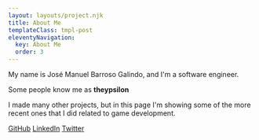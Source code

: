 ```yaml
---
layout: layouts/project.njk
title: About Me
templateClass: tmpl-post
eleventyNavigation:
  key: About Me
  order: 3
---
```


My name is José Manuel Barroso Galindo, and I'm a software engineer.

Some people know me as __theypsilon__

I made many other projects, but in this page I'm showing some of the more recent ones that I did related to game development.

[GitHub](https://github.com/theypsilon/) [LinkedIn](https://www.linkedin.com/in/theypsilon/) [Twitter](https://twitter.com/josembarroso)

